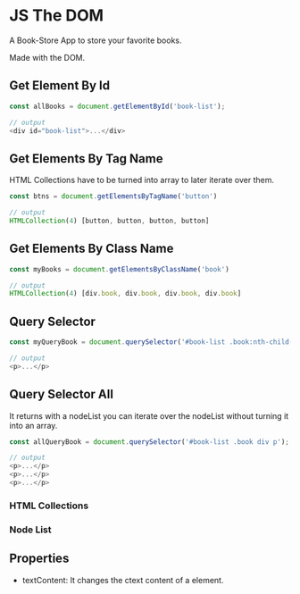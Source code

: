 # JS The DOM

A Book-Store App to store your favorite books.

Made with the DOM.

## Get Element By Id

```js
const allBooks = document.getElementById('book-list');

// output
<div id="book-list">...</div>

```

## Get Elements By Tag Name 

HTML Collections have to be turned into array to later iterate over them.

```js
const btns = document.getElementsByTagName('button')

// output
HTMLCollection(4) [button, button, button, button]

```

## Get Elements By Class Name

```js
const myBooks = document.getElementsByClassName('book')

// output
HTMLCollection(4) [div.book, div.book, div.book, div.book]

```

## Query Selector
```js
const myQueryBook = document.querySelector('#book-list .book:nth-child(2) div:first-child p'); // returns the p element that lives in the second div element of book-list id.

// output
<p>...</p>
```

## Query Selector All

It returns with a nodeList you can iterate over the nodeList without turning it into an array.
```js
const allQueryBook = document.querySelector('#book-list .book div p'); // returns a nodeList with all the p elements.

// output
<p>...</p>
<p>...</p>
<p>...</p>

```

### HTML Collections

### Node List

## Properties

* textContent: It changes the ctext content of a element.
